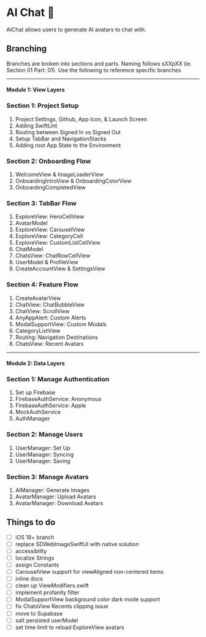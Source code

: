 # AI Chat 💬 
AIChat allows users to generate AI avatars to chat with.

## Branching
Branches are broken into sections and parts. Naming follows sXXpXX (ie. Section 01 Part: 01). Use the following to reference specific branches 

---

#### Module 1: View Layers

### Section 1: Project Setup 

1. Project Settings, Github, App Icon, & Launch Screen
2. Adding SwiftLint
3. Routing between Signed In vs Signed Out
4. Setup TabBar and NavigationStacks
5. Adding root App State to the Environment

### Section 2: Onboarding Flow

1. WelcomeView & ImageLoaderView
2. OnboardingIntroView & OnboardingColorView
3. OnboardingCompletedView

### Section 3: TabBar Flow

1. ExploreView: HeroCellView
2. AvatarModel
3. ExploreView: CarouselView
4. ExploreView: CategoryCell
5. ExploreView: CustomListCellView
6. ChatModel
7. ChatsView: ChatRowCellView
8. UserModel & ProfileView
9. CreateAccountView & SettingsView

### Section 4: Feature Flow

 1. CreateAvatarView
 2. ChatView: ChatBubbleView
 3. ChatView: ScrollView
 4. AnyAppAlert: Custom Alerts
 5. ModalSupportView: Custom Modals
 6. CategoryListView
 7. Routing: Navigation Destinations
 8. ChatsView: Recent Avatars

---

#### Module 2: Data Layers

### Section 1: Manage Authentication

1. Set up Firebase
2. FirebaseAuthService: Anonymous
3. FirebaseAuthService: Apple
4. MockAuthService
5. AuthManager


### Section 2: Manage Users

1. UserManager: Set Up
2. UserManager: Syncing
3. UserManager: Saving

### Section 3: Manage Avatars

1. AIManager: Generate Images
2. AvatarManager: Upload Avatars
3. AvatarManager: Download Avatars

## Things to do

- [ ] iOS 18+ branch
- [ ] replace SDWebImageSwiftUI with native solution
- [ ] accessibility
- [ ] localize Strings
- [ ] assign Constants
- [ ] CarouselView support for viewAligned non-centered items
- [ ] inline docs
- [ ] clean up ViewModifiers.swift
- [ ] implement profanity filter
- [ ] ModalSupportView background color dark mode support
- [ ] fix ChatsView Recents clipping issue
- [ ] move to Supabase
- [ ] salt persisted userModel
- [ ] set time limit to reload ExploreView avatars
